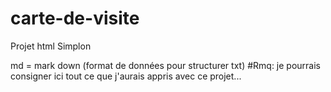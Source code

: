 # carte-de-visite
Projet html Simplon

md = mark down  (format de données pour structurer txt)
#Rmq:  je pourrais consigner ici tout ce que j'aurais appris avec ce projet...
